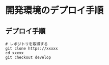 # 開発環境のデプロイ手順

## デプロイ手順

```
# レポジトリを取得する
git clone https://xxxxx
cd xxxxx
git checkout develop
```
